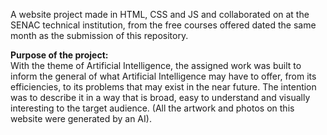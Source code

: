 A website project made in HTML, CSS and JS and collaborated on at the SENAC technical institution, from the free courses offered dated the same month as the submission of this repository.

<b>Purpose of the project:</b><br>
With the theme of Artificial Intelligence, the assigned work was built to inform the general of what Artificial Intelligence may have to offer, from its efficiencies, to its problems that may exist in the near future. The intention was to describe it in a way that is broad, easy to understand and visually interesting to the target audience. (All the artwork and photos on this website were generated by an AI).
